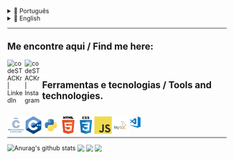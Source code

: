<details>
  <summary>🌊 Português</summary>

### Ei, tudo bem? Meu nome é Matheus Marcolino e seja bem-vindo ao meu github! ✌️ 

## Eu sou um aluno de Ciência da Computação e desenvolvedor de softwares!

- 🎓 Eu estou atualmente cursando o segundo período do curso de Ciência da Computação na PUC-MG.
- 📑 Meus projetos atuais são uma cálculadora cientifica desenvolvida com python e uma atualização para o meu RPG de turnos, que trará uma interface gráfica para o jogo.
- 💹 Objetivos do ano: Contribuir em projetos de código aberto.
- 🎼 Mais um pouco sobre mim: Eu toco guitarra e baixo no meu tempo livre!
</details>

<details>
  <summary>🗽 English</summary>

### Hey, how you're doing? I'm Matheus Marcolino and welcome to my github! ✌️ 

## I´m a computer science student and software developer!

- 🎓 I'm currently on the second period of my Computer Science degree at PUC-Minas.
- 📑 My current projects are a scientific calculator and a update to my RPG game, wich will include a graphic interface to the game.
- 💹 2021 goals: Contribute on open source projects.
- 🎼 More about me: I love to play guitar and bass!
</details>

---
 ## Me encontre aqui / Find me here:
<div>

  [<img align="left" alt="codeSTACKr | LinkedIn" width="40px" src="https://cdn.jsdelivr.net/npm/simple-icons@v3/icons/linkedin.svg" />][linkedin]
  [<img align="left" alt="codeSTACKr | Instagram" width="40px" src="https://cdn.jsdelivr.net/npm/simple-icons@v3/icons/instagram.svg" />][instagram]

  [linkedin]: https://www.linkedin.com/in/matheus-marcolino-a17741208/
  [instagram]: https://www.instagram.com/mmarcolino_/?hl=en

</div>
<br />

## Ferramentas e tecnologias / Tools and technologies.
<div style="display: inline_block"><br>
  <img align="left" alt="C" width="40px" src="https://raw.githubusercontent.com/github/explore/80688e429a7d4ef2fca1e82350fe8e3517d3494d/topics/c/c.png" />
  <img align="left" alt="C++" width="40px" src="https://raw.githubusercontent.com/github/explore/80688e429a7d4ef2fca1e82350fe8e3517d3494d/topics/cpp/cpp.png" />
  <img align="left" alt="Python" width="40px" src="https://raw.githubusercontent.com/github/explore/80688e429a7d4ef2fca1e82350fe8e3517d3494d/topics/python/python.png" />
  <img align="left" alt="HTML5" width="40px" src="https://raw.githubusercontent.com/github/explore/80688e429a7d4ef2fca1e82350fe8e3517d3494d/topics/html/html.png" />
  <img align="left" alt="css3" width="40px" src="https://raw.githubusercontent.com/github/explore/80688e429a7d4ef2fca1e82350fe8e3517d3494d/topics/css/css.png" />
  <img align="left" alt="javascript" width="40px"   src="https://raw.githubusercontent.com/github/explore/80688e429a7d4ef2fca1e82350fe8e3517d3494d/topics/javascript/javascript.png" />
  <img align="left" alt="MySQL" width="40px" src="https://raw.githubusercontent.com/github/explore/80688e429a7d4ef2fca1e82350fe8e3517d3494d/topics/mysql/mysql.png"/>
  <img align="left" alt="Visual Studio Code" width="26px" src="https://raw.githubusercontent.com/github/explore/80688e429a7d4ef2fca1e82350fe8e3517d3494d/topics/visual-studio-code/visual-studio-code.png" />
</div>
<br />
<br />

---
<div>
  <img height="180em" align="center" src="https://github-readme-stats.vercel.app/api?username=matheusede&show_icons=true&include_all_commits=true&theme=material-palenight" alt="Anurag's github   stats" />
  <img height="180em" align="center" src="https://github-readme-stats.vercel.app/api/top-langs/?username=matheusede&layout=compact&theme=material-palenight" />
  <img height="120em" align="center" src="https://github-readme-stats.vercel.app/api/pin/?username=matheusede&repo=rpgCPP&theme=material-palenight" />
  <img height="120em" align="center" src="https://github-readme-stats.vercel.app/api/pin/?username=ICEI-PUC-Minas-PPLCC-TI&repo=devLearn&theme=material-palenight" />
</div>
